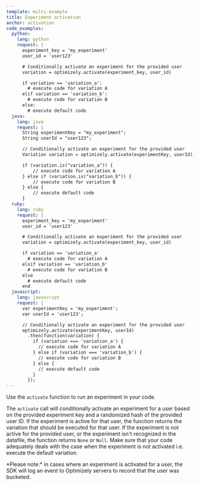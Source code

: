 ```yaml
---
template: multi-example
title: Experiment activation
anchor: activation
code_examples:
  python:
    lang: python
    request: |
      experiment_key = 'my_experiment'
      user_id = 'user123'

      # Conditionally activate an experiment for the provided user
      variation = optimizely.activate(experiment_key, user_id)

      if variation == 'variation_a':
        # execute code for variation A
      elif variation == 'variation_b':
        # execute code for variation B
      else:
        # execute default code
  java:
    lang: java
    request: |
      String experimentKey = "my_experiment";
      String userId = "user123";

      // Conditionally activate an experiment for the provided user
      Variation variation = optimizely.activate(experimentKey, userId);

      if (variation.is("variation_a")) {
          // execute code for variation A
      } else if (variation.is("variation_b")) {
          // execute code for variation B
      } else {
          // execute default code
      }
  ruby:
    lang: ruby
    request: |
      experiment_key = 'my_experiment'
      user_id = 'user123'

      # Conditionally activate an experiment for the provided user
      variation = optimizely.activate(experiment_key, user_id)

      if variation == 'variation_a'
        # execute code for variation A
      elsif variation == 'variation_b'
        # execute code for variation B
      else
        # execute default code
      end
  javascript:
    lang: javascript
    request: |
      var experimentKey = 'my_experiment';
      var userId = 'user123';

      // Conditionally activate an experiment for the provided user
      optimizely.activate(experimentKey, userId)
        .then(function(variation) {
          if (variation === 'variation_a') {
            // execute code for variation A
          } else if (variation === 'variation_b') {
            // execute code for variation B
          } else {
            // execute default code
          }
        });
---
```


Use the `activate` function to run an experiment in your code.

The `activate` call will conditionally activate an experiment for a user based on the provided experiment key and a randomized hash of the provided user ID. If the experiment is active for that user, the function returns the variation that should be executed for that user. If the experiment is not active for the provided user, or the experiment isn't recognized in the datafile, the function returns `None` or `Null`. Make sure that your code adequately deals with the case when the experiment is not activated i.e. execute the default variation.

<div class="attention attention--warning push--bottom">*Please note:* in cases where an experiment is activated for a user, the SDK will log an event to Optimizely servers to record that the user was bucketed.</div>

